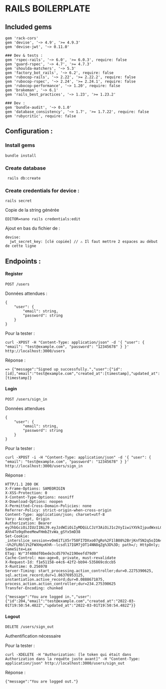 # RAILS BOILERPLATE

## Included gems

    gem 'rack-cors'
    gem 'devise', '~> 4.9', '>= 4.9.3'
    gem 'devise-jwt', '~> 0.11.0'

    ### Dev & tests :
    gem 'rspec-rails', '~> 6.0', '>= 6.0.3', require: false
    gem 'guard-rspec', '~> 4.7', '>= 4.7.3'
    gem 'shoulda-matchers', '~> 5.3'
    gem 'factory_bot_rails', '~> 6.2', require: false
    gem 'rubocop-rails', '~> 2.22', '>= 2.22.2', require: false
    gem 'rubocop-rspec', '~> 2.24', '>= 2.24.1', require: false
    gem 'rubocop-performance', '~> 1.20', require: false
    gem 'brakeman', '~> 6.1'
    gem 'rails_best_practices', '~> 1.23', '>= 1.23.2'

    ### Dev :
    gem 'bundle-audit', '~> 0.1.0'
    gem 'database_consistency', '~> 1.7', '>= 1.7.22', require: false
    gem 'rubycritic', require: false

## Configuration :

### Install gems

`bundle install`

### Create database

` rails db:create`

### Create credentials for device :

`rails secret`

Copie de la string générée

`EDITOR=nano rails credentials:edit`

Ajout en bas du fichier de :

```
devise:
  jwt_secret_key: [clé copiée] // ⚠ Il faut mettre 2 espaces au début de cette ligne
```

## Endpoints :

#### Register

`POST /users`

Données attendues :

```
{
	"user": {
		"email": string,
		"password": string
	}
}
```

Pour la tester :

```
curl -XPOST -H "Content-Type: application/json" -d '{ "user": { "email": "test@example.com", "password": "12345678" } }' http://localhost:3000/users
```

Réponse :

```
=> {"message":"Signed up successfully.","user":{"id":[id],"email":"test@example.com","created_at":[timestamp],"updated_at":[timestamp]}
```

#### Login

`POST /users/sign_in`

Données attendues

```
{
	"user": {
		"email": string,
		"password": string
	}
}
```

Pour la tester :

```
curl -XPOST -i -H "Content-Type: application/json" -d '{ "user": { "email": "test@example.com", "password": "12345678" } }' http://localhost:3000/users/sign_in
```

Réponse :

```
HTTP/1.1 200 OK
X-Frame-Options: SAMEORIGIN
X-XSS-Protection: 0
X-Content-Type-Options: nosniff
X-Download-Options: noopen
X-Permitted-Cross-Domain-Policies: none
Referrer-Policy: strict-origin-when-cross-origin
Content-Type: application/json; charset=utf-8
Vary: Accept, Origin
Authorization: Bearer eyJhbGciOiJIUzI1NiJ9.eyJzdWIiOiIyMDQiLCJzY3AiOiJ1c2VyIiwiYXVkIjpudWxsLCJpYXQiOjE2NDYyMTk4MTEsImV4cCI6MTY0NjIyMzQxMSwianRpIjoiZWMxNDk3NWItOTNkYS00YTE1LTg1YTQtZmQ0ODllOTI2MTIwIn0.ZxRTdqSQ-Ahh4To9qdheeMewFHmbZtvWa_gSYx5mD38
Set-Cookie: _interslice_session=vOm61TiX5r758FI7DXxo07gRo%2F1lB08%2BrjKnf5N2q5oIOA4P3CI943u%2FbLSS3lJCyu%2FrFmLF8%2FliLCxhQTZN4DqNGgGgjZh6koGGyCxdFwshloUmSByg0D8vRA21kEQcCguvQ8BwJ1alzn6N9fAjXussdx63iL87TSUGhuWgSv3Ze4BkD1WsRG%2FFlH%2BJ%2Ba4mraPkGZCiQmfBlRLDjZ7n4mmWaE1ASsAhXmhf%2BeC79ag%2BQgE3ZOHkTzRUmnQft4BGeVC51ITCfvW47Cbi8elBQsfs2IzROxe9qtDOklzDcA%3D%3D--U%2FLRbl1%2FWXHqxKhR--lcsdl17IGM7jOT14NN8qZg%3D%3D; path=/; HttpOnly; SameSite=Lax
ETag: W/"3f408df0bede3cd5797e2190eefd79d9"
Cache-Control: max-age=0, private, must-revalidate
X-Request-Id: f1e51158-e4c6-42f2-bb94-535869cdccb5
X-Runtime: 0.256978
Server-Timing: start_processing.action_controller;dur=0.2275390625, sql.active_record;dur=1.86376953125, instantiation.active_record;dur=0.0888671875, process_action.action_controller;dur=234.275390625
Transfer-Encoding: chunked

{"message":"You are logged in.","user":{"id":204,"email":"test@example.com","created_at":"2022-03-01T19:50:54.482Z","updated_at":"2022-03-01T19:50:54.482Z"}}
```

#### Logout

`DELETE /users/sign_out`

Authentification nécessaire

Pour la tester :

```
curl -XDELETE -H "Authorization: [le token qui était dans Authorization dans la requête juste avant]" -H "Content-Type: application/json" http://localhost:3000/users/sign_out
```

Réponse :

```
{"message":"You are logged out."}
```
